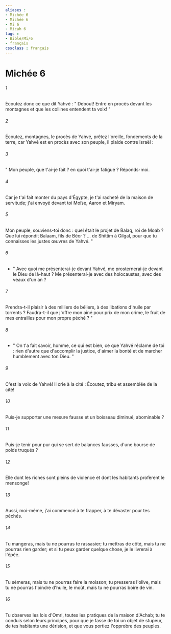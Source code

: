 ```yaml
---
aliases : 
- Michée 6
- Michée 6
- Mi 6
- Micah 6
tags : 
- Bible/Mi/6
- français
cssclass : français
---
```


# Michée 6

###### 1
Écoutez donc ce que dit Yahvé : " Debout! Entre en procès devant les montagnes et que les collines entendent ta voix! " 
###### 2
Écoutez, montagnes, le procès de Yahvé, prêtez l'oreille, fondements de la terre, car Yahvé est en procès avec son peuple, il plaide contre Israël : 
###### 3
" Mon peuple, que t'ai-je fait ? en quoi t'ai-je fatigué ? Réponds-moi. 
###### 4
Car je t'ai fait monter du pays d'Égypte, je t'ai racheté de la maison de servitude; j'ai envoyé devant toi Moïse, Aaron et Miryam. 
###### 5
Mon peuple, souviens-toi donc : quel était le projet de Balaq, roi de Moab ? Que lui répondit Balaam, fils de Béor ? ... de Shittim à Gilgal, pour que tu connaisses les justes œuvres de Yahvé. " 
###### 6
- " Avec quoi me présenterai-je devant Yahvé, me prosternerai-je devant le Dieu de là-haut ? Me présenterai-je avec des holocaustes, avec des veaux d'un an ? 
###### 7
Prendra-t-il plaisir à des milliers de béliers, à des libations d'huile par torrents ? Faudra-t-il que j'offre mon aîné pour prix de mon crime, le fruit de mes entrailles pour mon propre péché ? " 
###### 8
- " On t'a fait savoir, homme, ce qui est bien, ce que Yahvé réclame de toi : rien d'autre que d'accomplir la justice, d'aimer la bonté et de marcher humblement avec ton Dieu. " 
###### 9
C'est la voix de Yahvé! Il crie à la cité : Écoutez, tribu et assemblée de la cité! 
###### 10
Puis-je supporter une mesure fausse et un boisseau diminué, abominable ? 
###### 11
Puis-je tenir pour pur qui se sert de balances fausses, d'une bourse de poids truqués ? 
###### 12
Elle dont les riches sont pleins de violence et dont les habitants profèrent le mensonge! 
###### 13
Aussi, moi-même, j'ai commencé à te frapper, à te dévaster pour tes péchés. 
###### 14
Tu mangeras, mais tu ne pourras te rassasier; tu mettras de côté, mais tu ne pourras rien garder; et si tu peux garder quelque chose, je le livrerai à l'épée. 
###### 15
Tu sèmeras, mais tu ne pourras faire la moisson; tu presseras l'olive, mais tu ne pourras t'oindre d'huile, le moût, mais tu ne pourras boire de vin. 
###### 16
Tu observes les lois d'Omri, toutes les pratiques de la maison d'Achab; tu te conduis selon leurs principes, pour que je fasse de toi un objet de stupeur, de tes habitants une dérision, et que vous portiez l'opprobre des peuples. 
